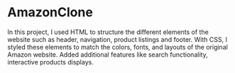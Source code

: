# AmazonClone
In this project, I used HTML to structure the different elements of the website such as header, navigation, product listings and footer. With CSS, I styled these elements to match the colors, fonts, and layouts of the original Amazon website.  Added additional features like search functionality, interactive products displays.

